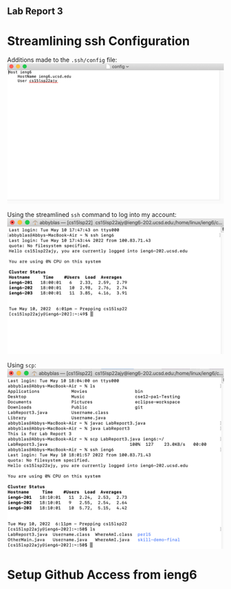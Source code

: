 ## Lab Report 3

# Streamlining ssh Configuration

Additions made to the ```.ssh/config``` file:
![](configfile.png)

Using the streamlined ```ssh``` command to log into my account:
![](sshcom.png)

Using ```scp```:
![](scpcom.png)

# Setup Github Access from ieng6